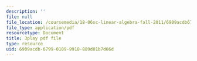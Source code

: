 ```yaml
---
description: ''
file: null
file_location: /coursemedia/18-06sc-linear-algebra-fall-2011/6909acdb679901099918889d01b7d66d_lGGDIGizcQ0.pdf
file_type: application/pdf
resourcetype: Document
title: 3play pdf file
type: resource
uid: 6909acdb-6799-0109-9918-889d01b7d66d
---
```

